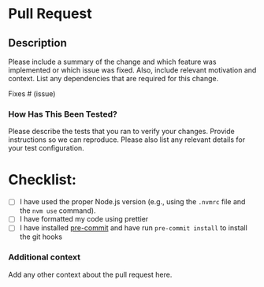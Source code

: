 # Pull Request

## Description

Please include a summary of the change and which feature was implemented or which issue was fixed. Also, include relevant motivation and context. List any dependencies that are required for this change.

Fixes # (issue)

### How Has This Been Tested?

Please describe the tests that you ran to verify your changes. Provide instructions so we can reproduce. Please also list any relevant details for your test configuration.

# Checklist:

- [ ] I have used the proper Node.js version (e.g., using the `.nvmrc` file and the `nvm use` command).
- [ ] I have formatted my code using prettier
- [ ] I have installed [pre-commit](https://pre-commit.com/#installation) and have run `pre-commit install` to install the git hooks

### Additional context

Add any other context about the pull request here.
